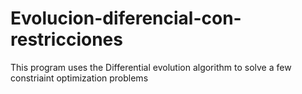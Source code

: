 # Evolucion-diferencial-con-restricciones
This program uses the Differential evolution algorithm to solve a few constriaint optimization problems

